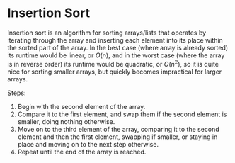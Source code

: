 # Insertion Sort

Insertion sort is an algorithm for sorting arrays/lists that operates by iterating through the array and inserting each element into its place within the sorted part of the array. In the best case (where array is already sorted) its runtime would be linear, or $O(n)$, and in the worst case (where the array is in reverse order) its runtime would be quadratic, or $O(n^2)$, so it is quite nice for sorting smaller arrays, but quickly becomes impractical for larger arrays.

Steps:

1. Begin with the second element of the array.
2. Compare it to the first element, and swap them if the second element is smaller, doing nothing otherwise.
3. Move on to the third element of the array, comparing it to the second element and then the first element, swapping if smaller, or staying in place and moving on to the next step otherwise.
4. Repeat until the end of the array is reached.
